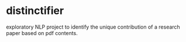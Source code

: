 # distinctifier
exploratory NLP project to identify the unique contribution of a research paper based on pdf contents.
